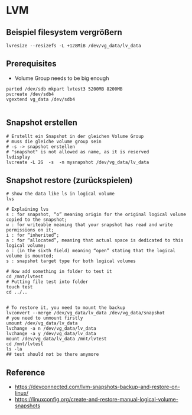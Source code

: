 # LVM 

## Beispiel filesystem vergrößern 

```
lvresize --resizefs -L +128MiB /dev/vg_data/lv_data
```

## Prerequisites 

 * Volume Group needs to be big enough 

```
parted /dev/sdb mkpart lvtest3 5200MB 8200MB
pvcreate /dev/sdb4
vgextend vg_data /dev/sdb4 


```

## Snapshot erstellen 

```
# Erstellt ein Snapshot in der gleichen Volume Group
# muss die gleiche volume group sein 
# -s -> snapshot erstellen 
# "snapshot" is not allowed as name, as it is reserved
lvdisplay 
lvcreate -L 2G  -s  -n mysnapshot /dev/vg_data/lv_data
```

## Snapshot restore (zurückspielen) 

```
# show the data like ls in logical volume 
lvs 
```

```
# Explaining lvs 
s : for snapshot, “o” meaning origin for the original logical volume copied to the snapshot;
w : for writeable meaning that your snapshot has read and write permissions on it;
i : for “inherited”;
a : for “allocated”, meaning that actual space is dedicated to this logical volume;
o : (in the sixth field) meaning “open” stating that the logical volume is mounted;
s : snapshot target type for both logical volumes
```

```
# Now add something in folder to test it
cd /mnt/lvtest 
# Putting file test into folder 
touch test 
cd ../.. 


# To restore it, you need to mount the backup 
lvconvert --merge /dev/vg_data/lv_data /dev/vg_data/snapshot 
# you need to unmount firstly 
umount /dev/vg_data/lv_data 
lvchange -a n /dev/vg_data/lv_data 
lvchange -a y /dev/vg_data/lv_data
mount /dev/vg_data/lv_data /mnt/lvtest
cd /mnt/lvtest 
ls -la 
## test should not be there anymore 
```

## Reference 

  * https://devconnected.com/lvm-snapshots-backup-and-restore-on-linux/
  * https://linuxconfig.org/create-and-restore-manual-logical-volume-snapshots
